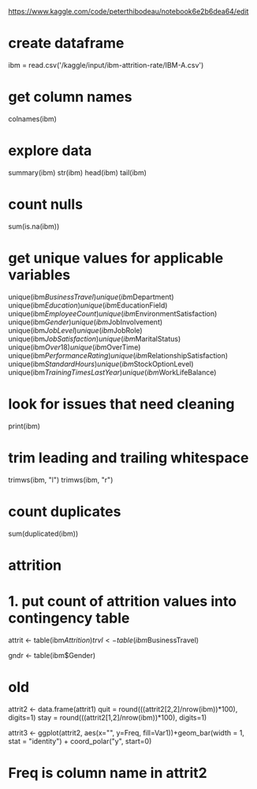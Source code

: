 https://www.kaggle.com/code/peterthibodeau/notebook6e2b6dea64/edit

# create dataframe
ibm = read.csv('/kaggle/input/ibm-attrition-rate/IBM-A.csv')

# get column names
colnames(ibm)

# explore data
summary(ibm)
str(ibm)
head(ibm)
tail(ibm)

# count nulls
sum(is.na(ibm))

# get unique values for applicable variables
unique(ibm$BusinessTravel)
unique(ibm$Department)
unique(ibm$Education)
unique(ibm$EducationField)
unique(ibm$EmployeeCount)
unique(ibm$EnvironmentSatisfaction)
unique(ibm$Gender) 
unique(ibm$JobInvolvement)
unique(ibm$JobLevel) 
unique(ibm$JobRole) 
unique(ibm$JobSatisfaction) 
unique(ibm$MaritalStatus) 
unique(ibm$Over18) 
unique(ibm$OverTime)
unique(ibm$PerformanceRating)
unique(ibm$RelationshipSatisfaction) 
unique(ibm$StandardHours) 
unique(ibm$StockOptionLevel)
unique(ibm$TrainingTimesLastYear)
unique(ibm$WorkLifeBalance)

# look for issues that need cleaning
print(ibm)

# trim leading and trailing whitespace
trimws(ibm, "l")
trimws(ibm, "r")

# count duplicates
sum(duplicated(ibm))

# attrition

# 1. put count of attrition values into contingency table
attrit <- table(ibm$Attrition)
trvl <- table(ibm$BusinessTravel)

gndr <- table(ibm$Gender)


# old
attrit2 <- data.frame(attrit1)
quit = round(((attrit2[2,2]/nrow(ibm))*100), digits=1)
stay = round(((attrit2[1,2]/nrow(ibm))*100), digits=1)


attrit3 <- ggplot(attrit2, aes(x="", y=Freq, fill=Var1))+geom_bar(width = 1, stat = "identity") + coord_polar("y", start=0)
  # Freq is column name in attrit2

